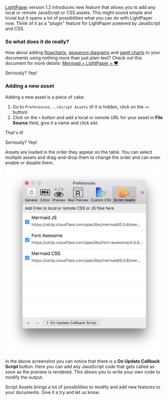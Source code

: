 [LightPaper](http://lightpaper.42squares.in/?ref=foo) version 1.2 introduces new feature that allows you to add any local or remote JavaScript or CSS assets. This might sound simple and trivial but it opens a lot of possibilities what you can do with LightPaper now. Think of it as a "plugin" feature for LightPaper powered by JavaScript and CSS.

### So what does it do really?
How about adding [flowcharts](https://en.wikipedia.org/wiki/Flowchart), [sequence diagrams](https://en.wikipedia.org/wiki/Sequence_diagram) and [gantt charts](https://en.wikipedia.org/wiki/Gantt_chart) to your documents using nothing more than just plain text? Check out this document for more details: [Mermaid + LightPaper = ❤️](https://github.com/42Squares/LightPaper/blob/master/doc/Adding%20Mermaid%20Diagrams.md)

Seriously? Yep!

### Adding a new asset
Adding a new asset is a piece of cake:

1. Go to `Preferences...>Script Assets` (if it is hidden, click on the `>>` button)
2. Click on the `+` button and add a local or remote URL for your asset in **File Source** field, give it a name and click `Add`.

That's it!

Seriously? Yep!

Assets are loaded in the order they appear on the table. You can select multiple assets and drag-and-drop them to change the order and can even enable or disable them.

![](https://raw.githubusercontent.com/42Squares/LightPaper/master/screenshots/scriptAssetsPref.png)

In the above screenshot you can notice that there is a **On Update Callback Script** button. Here you can add any JavaScript code that gets called as soon as the preview is rendered. This allows you to write your own code to modify the output.

Script Assets brings a lot of possibilities to modify and add new features to your documents. Give it a try and let us know.

 